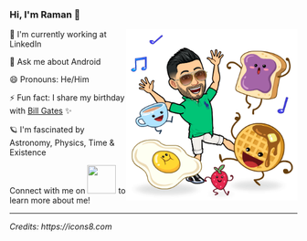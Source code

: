 ### Hi, I'm Raman 👋

<img src="https://raw.githubusercontent.com/ramanpreetSinghKhinda/ramanpreetSinghKhinda/master/Snap-bitmoji.png" alt="banner" width="300px" align="right">

🔭 I'm currently working at LinkedIn

💬 Ask me about Android

😄 Pronouns: He/Him

⚡ Fun fact: I share my birthday with [Bill Gates](https://en.wikipedia.org/wiki/Bill_Gates) ✨

🪐 I'm fascinated by Astronomy, Physics, Time & Existence

Connect with me on [<img src="https://github.com/ramanpreetSinghKhinda/CSE_535_Multilingual_Search_System/blob/master/Resources/linkedin.png" height="50" width="50">](https://www.linkedin.com/in/ramanpreetSinghKhinda) to learn more about me!


---
_Credits: https://icons8.com_
